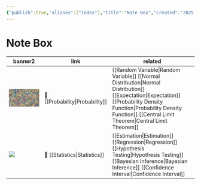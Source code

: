```yaml
---
{"publish":true,"aliases":["index"],"title":"Note Box","created":"2025-08-24T22:52:59","modified":"2025-08-24T22:54:17","cssclasses":["cards","cards-cover","cards-2-1","cards-cols-2","note-gallery"],"state":"[[%wip]]","sup":null,"type":"note"}
---
```



# Note Box

|banner2|link|related|
|---|---|---|
|![](https://raw.githubusercontent.com/zcysxy/Figurebed/master/img/Apstrakcija.jpg)|🎲 [[Probability\|Probability]]|[[Random Variable\|Random Variable]] [[Normal Distribution\|Normal Distribution]] [[Expectation\|Expectation]] [[Probability Density Function\|Probability Density Function]] [[Central Limit Theorem\|Central Limit Theorem]]|
|![](https://raw.githubusercontent.com/zcysxy/Figurebed/master/img/20231017221426.png)|🔮 [[Statistics\|Statistics]]|[[Estimation\|Estimation]] [[Regression\|Regression]] [[Hypothesis Testing\|Hypothesis Testing]] [[Bayesian Inference\|Bayesian Inference]] [[Confidence Interval\|Confidence Interval]]|
